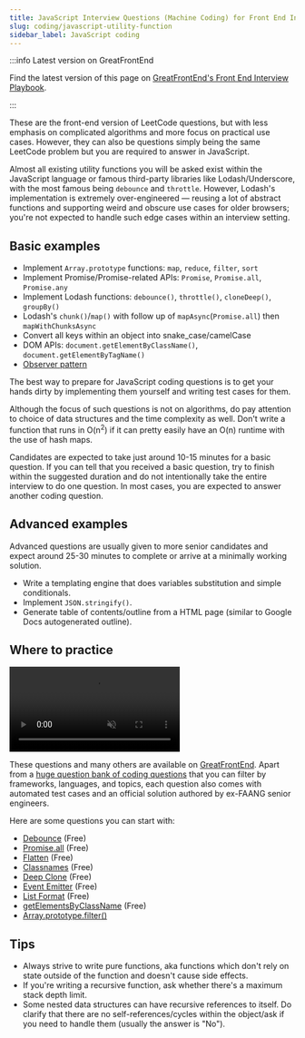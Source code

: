 ```yaml
---
title: JavaScript Interview Questions (Machine Coding) for Front End Interviews
slug: coding/javascript-utility-function
sidebar_label: JavaScript coding
---
```


:::info Latest version on GreatFrontEnd

Find the latest version of this page on [GreatFrontEnd's Front End Interview Playbook](https://www.greatfrontend.com/front-end-interview-playbook/javascript?utm_source=frontendinterviewhandbook&utm_medium=referral&gnrs=frontendinterviewhandbook).

:::

These are the front-end version of LeetCode questions, but with less emphasis on complicated algorithms and more focus on practical use cases. However, they can also be questions simply being the same LeetCode problem but you are required to answer in JavaScript.

Almost all existing utility functions you will be asked exist within the JavaScript language or famous third-party libraries like Lodash/Underscore, with the most famous being `debounce` and `throttle`. However, Lodash's implementation is extremely over-engineered — reusing a lot of abstract functions and supporting weird and obscure use cases for older browsers; you're not expected to handle such edge cases within an interview setting.

## Basic examples

- Implement `Array.prototype` functions: `map`, `reduce`, `filter`, `sort`
- Implement Promise/Promise-related APIs: `Promise`, `Promise.all`, `Promise.any`
- Implement Lodash functions: `debounce()`, `throttle()`, `cloneDeep()`, `groupBy()`
- Lodash's `chunk()`/`map()` with follow up of `mapAsync`(`Promise.all`) then `mapWithChunksAsync`
- Convert all keys within an object into snake_case/camelCase
- DOM APIs: `document.getElementByClassName()`, `document.getElementByTagName()`
- [Observer pattern](https://addyosmani.com/resources/essentialjsdesignpatterns/book/#observerpatternjavascript)

The best way to prepare for JavaScript coding questions is to get your hands dirty by implementing them yourself and writing test cases for them.

Although the focus of such questions is not on algorithms, do pay attention to choice of data structures and the time complexity as well. Don't write a function that runs in O(n<sup>2</sup>) if it can pretty easily have an O(n) runtime with the use of hash maps.

Candidates are expected to take just around 10-15 minutes for a basic question. If you can tell that you received a basic question, try to finish within the suggested duration and do not intentionally take the entire interview to do one question. In most cases, you are expected to answer another coding question.

## Advanced examples

Advanced questions are usually given to more senior candidates and expect around 25-30 minutes to complete or arrive at a minimally working solution.

- Write a templating engine that does variables substitution and simple conditionals.
- Implement `JSON.stringify()`.
- Generate table of contents/outline from a HTML page (similar to Google Docs autogenerated outline).

## Where to practice

<div class="video-container">
    <video class='gfe-webm' autoPlay muted loop>
        <source src="/gfe-features.webm" type="video/webm" />
    </video>
</div>

These questions and many others are available on [GreatFrontEnd](https://www.greatfrontend.com?utm_source=frontendinterviewhandbook&utm_medium=referral&gnrs=frontendinterviewhandbook). Apart from a [huge question bank of coding questions](https://www.greatfrontend.com/questions?utm_source=frontendinterviewhandbook&utm_medium=referral&gnrs=frontendinterviewhandbook) that you can filter by frameworks, languages, and topics, each question also comes with automated test cases and an official solution authored by ex-FAANG senior engineers.

Here are some questions you can start with:

- [Debounce](https://www.greatfrontend.com/questions/javascript/debounce?utm_source=frontendinterviewhandbook&utm_medium=referral&gnrs=frontendinterviewhandbook) (Free)
- [Promise.all](https://www.greatfrontend.com/questions/javascript/promise-all?utm_source=frontendinterviewhandbook&utm_medium=referral&gnrs=frontendinterviewhandbook) (Free)
- [Flatten](https://www.greatfrontend.com/questions/javascript/flatten?utm_source=frontendinterviewhandbook&utm_medium=referral&gnrs=frontendinterviewhandbook) (Free)
- [Classnames](https://www.greatfrontend.com/questions/javascript/classnames?utm_source=frontendinterviewhandbook&utm_medium=referral&gnrs=frontendinterviewhandbook) (Free)
- [Deep Clone](https://www.greatfrontend.com/questions/javascript/deep-clone?utm_source=frontendinterviewhandbook&utm_medium=referral&gnrs=frontendinterviewhandbook) (Free)
- [Event Emitter](https://www.greatfrontend.com/questions/javascript/event-emitter?utm_source=frontendinterviewhandbook&utm_medium=referral&gnrs=frontendinterviewhandbook) (Free)
- [List Format](https://www.greatfrontend.com/questions/javascript/list-format?utm_source=frontendinterviewhandbook&utm_medium=referral&gnrs=frontendinterviewhandbook) (Free)
- [getElementsByClassName](https://www.greatfrontend.com/questions/javascript/get-elements-by-class-name?utm_source=frontendinterviewhandbook&utm_medium=referral&gnrs=frontendinterviewhandbook) (Free)
- [Array.prototype.filter()](https://www.greatfrontend.com/questions/javascript/array-filter?utm_source=frontendinterviewhandbook&utm_medium=referral&gnrs=frontendinterviewhandbook)

## Tips

- Always strive to write pure functions, aka functions which don't rely on state outside of the function and doesn't cause side effects.
- If you're writing a recursive function, ask whether there's a maximum stack depth limit.
- Some nested data structures can have recursive references to itself. Do clarify that there are no self-references/cycles within the object/ask if you need to handle them (usually the answer is "No").
